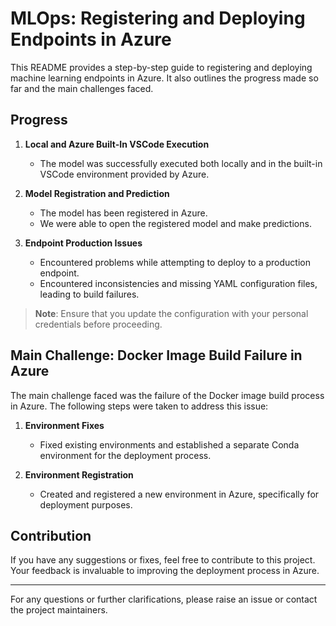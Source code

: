 # MLOps: Registering and Deploying Endpoints in Azure

This README provides a step-by-step guide to registering and deploying machine learning endpoints in Azure. It also outlines the progress made so far and the main challenges faced.

## Progress

1. **Local and Azure Built-In VSCode Execution**
   - The model was successfully executed both locally and in the built-in VSCode environment provided by Azure.
   
2. **Model Registration and Prediction**
   - The model has been registered in Azure.
   - We were able to open the registered model and make predictions.

3. **Endpoint Production Issues**
   - Encountered problems while attempting to deploy to a production endpoint.
   - Encountered inconsistencies and missing YAML configuration files, leading to build failures.

> **Note**: Ensure that you update the configuration with your personal credentials before proceeding.

## Main Challenge: Docker Image Build Failure in Azure

The main challenge faced was the failure of the Docker image build process in Azure. The following steps were taken to address this issue:

1. **Environment Fixes**
   - Fixed existing environments and established a separate Conda environment for the deployment process.

2. **Environment Registration**
   - Created and registered a new environment in Azure, specifically for deployment purposes.

## Contribution

If you have any suggestions or fixes, feel free to contribute to this project. Your feedback is invaluable to improving the deployment process in Azure.

---

For any questions or further clarifications, please raise an issue or contact the project maintainers.
